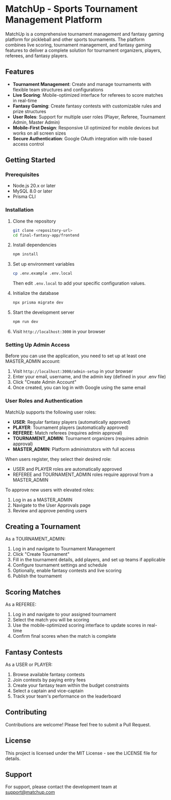 # MatchUp - Sports Tournament Management Platform

MatchUp is a comprehensive tournament management and fantasy gaming platform for pickleball and other sports tournaments. The platform combines live scoring, tournament management, and fantasy gaming features to deliver a complete solution for tournament organizers, players, referees, and fantasy players.

## Features

- **Tournament Management**: Create and manage tournaments with flexible team structures and configurations
- **Live Scoring**: Mobile-optimized interface for referees to score matches in real-time
- **Fantasy Gaming**: Create fantasy contests with customizable rules and prize structures
- **User Roles**: Support for multiple user roles (Player, Referee, Tournament Admin, Master Admin)
- **Mobile-First Design**: Responsive UI optimized for mobile devices but works on all screen sizes
- **Secure Authentication**: Google OAuth integration with role-based access control

## Getting Started

### Prerequisites

- Node.js 20.x or later
- MySQL 8.0 or later
- Prisma CLI

### Installation

1. Clone the repository
   ```bash
   git clone <repository-url>
   cd final-fantasy-app/frontend
   ```

2. Install dependencies
   ```bash
   npm install
   ```

3. Set up environment variables
   ```bash
   cp .env.example .env.local
   ```
   
   Then edit `.env.local` to add your specific configuration values.

4. Initialize the database
   ```bash
   npx prisma migrate dev
   ```

5. Start the development server
   ```bash
   npm run dev
   ```

6. Visit `http://localhost:3000` in your browser

### Setting Up Admin Access

Before you can use the application, you need to set up at least one MASTER_ADMIN account:

1. Visit `http://localhost:3000/admin-setup` in your browser
2. Enter your email, username, and the admin key (defined in your .env file)
3. Click "Create Admin Account"
4. Once created, you can log in with Google using the same email

### User Roles and Authentication

MatchUp supports the following user roles:

- **USER**: Regular fantasy players (automatically approved)
- **PLAYER**: Tournament players (automatically approved)
- **REFEREE**: Match referees (requires admin approval)
- **TOURNAMENT_ADMIN**: Tournament organizers (requires admin approval)
- **MASTER_ADMIN**: Platform administrators with full access

When users register, they select their desired role:
- USER and PLAYER roles are automatically approved
- REFEREE and TOURNAMENT_ADMIN roles require approval from a MASTER_ADMIN

To approve new users with elevated roles:
1. Log in as a MASTER_ADMIN
2. Navigate to the User Approvals page
3. Review and approve pending users

## Creating a Tournament

As a TOURNAMENT_ADMIN:

1. Log in and navigate to Tournament Management
2. Click "Create Tournament"
3. Fill in the tournament details, add players, and set up teams if applicable
4. Configure tournament settings and schedule
5. Optionally, enable fantasy contests and live scoring
6. Publish the tournament

## Scoring Matches

As a REFEREE:

1. Log in and navigate to your assigned tournament
2. Select the match you will be scoring
3. Use the mobile-optimized scoring interface to update scores in real-time
4. Confirm final scores when the match is complete

## Fantasy Contests

As a USER or PLAYER:

1. Browse available fantasy contests
2. Join contests by paying entry fees
3. Create your fantasy team within the budget constraints
4. Select a captain and vice-captain
5. Track your team's performance on the leaderboard

## Contributing

Contributions are welcome! Please feel free to submit a Pull Request.

## License

This project is licensed under the MIT License - see the LICENSE file for details.

## Support

For support, please contact the development team at support@matchup.com
